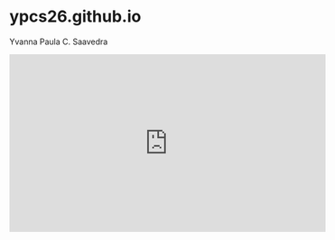# ypcs26.github.io
Yvanna Paula C. Saavedra
	 

    
   
   
   
   
   
   
   
   
  
    







<iframe width="560" height="315" src="https://www.youtube.com/embed/cXCBiF67jLM" title="YouTube video player" frameborder="0" allow="accelerometer; autoplay; clipboard-write; encrypted-media; gyroscope; picture-in-picture; web-share" allowfullscreen></iframe>








